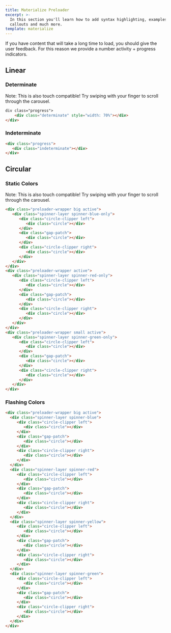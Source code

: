 ```yaml
---
title: Materialize Preloader
excerpt: >-
  In this section you'll learn how to add syntax highlighting, examples,
  callouts and much more.
template: materialize
---
```

If you have content that will take a long time to load, you should give the user feedback. For this reason we provide a number activity + progress indicators.

## Linear

### Determinate

Note: This is also touch compatible! Try swiping with your finger to scroll through the carousel.

```html
div class="progress">
	<div class="determinate" style="width: 70%"></div>
</div>        
 ``` 
 
### Indeterminate

 ```html
<div class="progress">
	<div class="indeterminate"></div>
</div>
```

## Circular

### Static Colors

Note: This is also touch compatible! Try swiping with your finger to scroll through the carousel.

```html
<div class="preloader-wrapper big active">
   <div class="spinner-layer spinner-blue-only">
      <div class="circle-clipper left">
         <div class="circle"></div>
      </div>
      <div class="gap-patch">
         <div class="circle"></div>
      </div>
      <div class="circle-clipper right">
         <div class="circle"></div>
      </div>
   </div>
</div>
<div class="preloader-wrapper active">
   <div class="spinner-layer spinner-red-only">
      <div class="circle-clipper left">
         <div class="circle"></div>
      </div>
      <div class="gap-patch">
         <div class="circle"></div>
      </div>
      <div class="circle-clipper right">
         <div class="circle"></div>
      </div>
   </div>
</div>
<div class="preloader-wrapper small active">
   <div class="spinner-layer spinner-green-only">
      <div class="circle-clipper left">
         <div class="circle"></div>
      </div>
      <div class="gap-patch">
         <div class="circle"></div>
      </div>
      <div class="circle-clipper right">
         <div class="circle"></div>
      </div>
   </div>
</div>       
 ``` 
 
### Flashing Colors

 ```html
<div class="preloader-wrapper big active">
   <div class="spinner-layer spinner-blue">
      <div class="circle-clipper left">
         <div class="circle"></div>
      </div>
      <div class="gap-patch">
         <div class="circle"></div>
      </div>
      <div class="circle-clipper right">
         <div class="circle"></div>
      </div>
   </div>
   <div class="spinner-layer spinner-red">
      <div class="circle-clipper left">
         <div class="circle"></div>
      </div>
      <div class="gap-patch">
         <div class="circle"></div>
      </div>
      <div class="circle-clipper right">
         <div class="circle"></div>
      </div>
   </div>
   <div class="spinner-layer spinner-yellow">
      <div class="circle-clipper left">
         <div class="circle"></div>
      </div>
      <div class="gap-patch">
         <div class="circle"></div>
      </div>
      <div class="circle-clipper right">
         <div class="circle"></div>
      </div>
   </div>
   <div class="spinner-layer spinner-green">
      <div class="circle-clipper left">
         <div class="circle"></div>
      </div>
      <div class="gap-patch">
         <div class="circle"></div>
      </div>
      <div class="circle-clipper right">
         <div class="circle"></div>
      </div>
   </div>
</div>
```